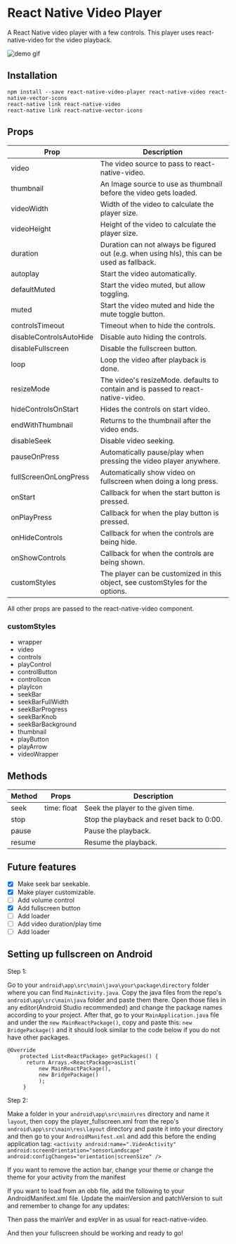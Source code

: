 # React Native Video Player

A React Native video player with a few controls. This player uses
react-native-video for the video playback.


![demo gif](https://raw.githubusercontent.com/cornedor/react-native-video-player/master/demo.gif "Demo GIF")

## Installation

```
npm install --save react-native-video-player react-native-video react-native-vector-icons
react-native link react-native-video
react-native link react-native-vector-icons
```

## Props

| Prop                    | Description                                                                                 |
|-------------------------|---------------------------------------------------------------------------------------------|
| video                   | The video source to pass to react-native-video.                                             |
| thumbnail               | An Image source to use as thumbnail before the video gets loaded.                           |
| videoWidth              | Width of the video to calculate the player size.                                            |
| videoHeight             | Height of the video to calculate the player size.                                           |
| duration                | Duration can not always be figured out (e.g. when using hls), this can be used as fallback. |
| autoplay                | Start the video automatically.                                                              |
| defaultMuted            | Start the video muted, but allow toggling.                                                  |
| muted                   | Start the video muted and hide the mute toggle button.                                      |
| controlsTimeout         | Timeout when to hide the controls.                                                          |
| disableControlsAutoHide | Disable auto hiding the controls.                                                           |
| disableFullscreen       | Disable the fullscreen button.                                                              |
| loop                    | Loop the video after playback is done.                                                      |
| resizeMode              | The video's resizeMode. defaults to contain and is passed to react-native-video.            |
| hideControlsOnStart     | Hides the controls on start video.                                                          |
| endWithThumbnail        | Returns to the thumbnail after the video ends.                                              |
| disableSeek             | Disable video seeking.                                                                      |
| pauseOnPress            | Automatically pause/play when pressing the video player anywhere.                           |
| fullScreenOnLongPress   | Automatically show video on fullscreen when doing a long press.                             |
| onStart                 | Callback for when the start button is pressed.                                              |
| onPlayPress             | Callback for when the play button is pressed.                                               |
| onHideControls          | Callback for when the controls are being hide.                                              |
| onShowControls          | Callback for when the controls are being shown.                                             |
| customStyles            | The player can be customized in this object, see customStyles for the options.              |

All other props are passed to the react-native-video component.

### customStyles

 - wrapper
 - video
 - controls
 - playControl
 - controlButton
 - controlIcon
 - playIcon
 - seekBar
 - seekBarFullWidth
 - seekBarProgress
 - seekBarKnob
 - seekBarBackground
 - thumbnail
 - playButton
 - playArrow
 - videoWrapper

## Methods

| Method                  | Props           | Description                                                               |
|-------------------------|-----------------|---------------------------------------------------------------------------|
| seek                    | time: float     | Seek the player to the given time.                                        |
| stop                    |                 | Stop the playback and reset back to 0:00.                                 |
| pause                   |                 | Pause the playback.                                                       |
| resume                  |                 | Resume the playback.                                                      |

## Future features

- [X] Make seek bar seekable.
- [x] Make player customizable.
- [ ] Add volume control
- [X] Add fullscreen button
- [ ] Add loader
- [ ] Add video duration/play time
- [ ] Add loader

## Setting up fullscreen on Android

Step 1:

Go to your ```android\app\src\main\java\your\package\directory``` folder where you can find ```MainActivity.java```. Copy the java files from the repo's  ```android\app\src\main\java``` folder and paste them there. Open those files in any editor(Android Studio recommended) and change the package names according to your project. After that, go to your ```MainApplication.java``` file 
and under the ```new MainReactPackage()```, copy and paste this: ```new BridgePackage()``` and it should look similar to the code below if you do not have other packages.
```
@Override
    protected List<ReactPackage> getPackages() {
      return Arrays.<ReactPackage>asList(
          new MainReactPackage(),
          new BridgePackage()
          );
     }
```
Step 2: 

Make a folder in your ```android\app\src\main\res``` directory and name it ```layout```, then copy the player_fullscreen.xml from the repo's ```android\app\src\main\res\layout``` directory and paste it into your directory and then go to your ```AndroidManifest.xml``` and add this before the ending application tag: 
            ```
            <activity android:name=".VideoActivity"
               android:screenOrientation="sensorLandscape"
               android:configChanges="orientation|screenSize"
            />
            ```
            
           
If you want to remove the action bar, change your theme or change the theme for your activity from the manifest     

If you want to load from an obb file, add the following to your AndroidManifext.xml file.  Update the mainVersion and patchVersion to suit and remember to change for any updates:

<provider android:name="com.my.package.ZipFileContentProvider" android:authorities="com.my.package.provider">
    <meta-data android:name="mainVersion" android:value="73"></meta-data> 
    <meta-data android:name="patchVersion" android:value="0"></meta-data>
</provider>

Then pass the mainVer and expVer in as usual for react-native-video.

And then your fullscreen should be working and ready to go!
